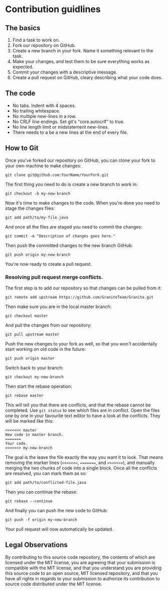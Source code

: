 # Contribution guidlines

## The basics
1. Find a task to work on.
2. Fork our repository on GitHub.
3. Create a new branch in your fork. Name it something relevant to the task.
4. Make your changes, and test them to be sure everything works as expected.
5. Commit your changes with a descriptive message.
6. Create a pull request on GitHub, cleary describing what your code does.

## The code
* No tabs. Indent with 4 spaces.
* No trailing whitespace.
* No multiple new-lines in a row.
* No CRLF line endings. Set git's "core.autocrlf" to true.
* No line length limit or midstatement new-lines.
* There needs to a be a new lines at the end of every file.

## How to Git
Once you've forked our repository on GitHub, you can clone your fork to your own machine to make changes:

`git clone git@github.com:YourName/YourFork.git`

The first thing you need to do is create a new branch to work in:

`git checkout -b my-new-branch`

Now it's time to make changes to the code. When you're done you need to stage the changes files:

`git add path/to/my-file.java`

And once all the files are staged you need to commit the changes:

`git commit -m "Description of changes goes here."`

Then push the committed changes to the new branch GitHub:

`git push origin my-new-branch`

You're now ready to create a pull request.

### Resolving pull request merge conflicts.
The first step is to add our repository so that changes can be pulled from it:

`git remote add upstream https://github.com/GraniteTeam/Granite.git`

Then make sure you are in the local master branch:

`git checkout master`

And pull the changes from our repository:

`git pull upstream master`

Push the new changes to your fork as well, so that you won't accidentally start working on old code in the future:

`git push origin master`

Switch back to your branch:

`git checkout my-new-branch`

Then start the rebase operation:

`git rebase master`

This will tell you that there are conflicts, and that the rebase cannot be completed. Use `git status` to see which files are in conflict. Open the files one by one in your favourite text editor to have a look at the conflicts. They will be marked like this:
```
<<<<<<< master
New code in master branch.
=======
Your code.
>>>>>>> my-new-branch
```
The goal is the leave the file exactly the way you want it to look. That means removing the marker lines (`<<<<<<<`, `=======`, and `>>>>>>>`), and manually merging the two chunks of code into a single block. Once all the conflicts are resolved, you can mark them as so:

`git add path/to/conflicted-file.java`

Then you can continue the rebase:

`git rebase --continue`

And finally you can push the new code to GitHub:

`git push -f origin my-new-branch`

Your pull request will now automatically be updated.

## Legal Observations
By contributing to this source code repository, the contents of which are licensed under the MIT license, you are agreeing that your submission is compatible with the MIT license, and that you understand you are providing this source code to an open source, MIT licensed repository, and that you have all rights in regards to your submission to authorize its contribution to source code distributed under the MIT license.
